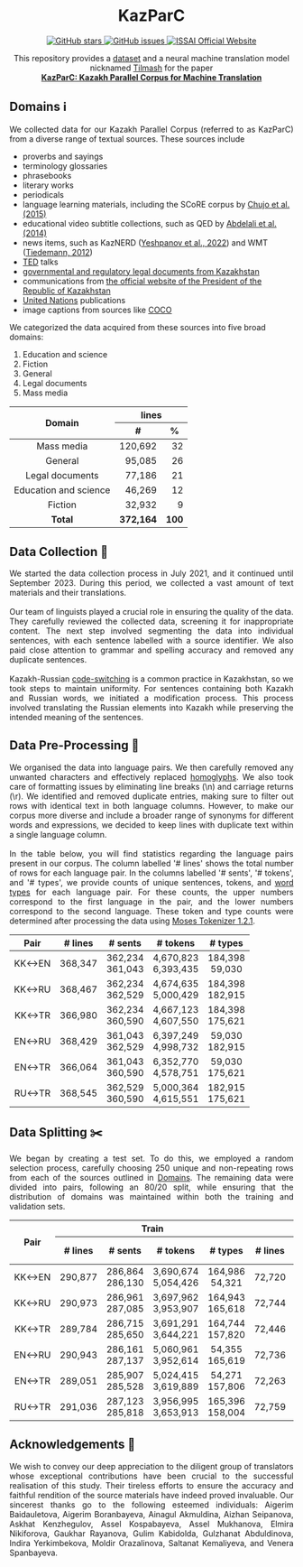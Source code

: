 <h1 align="center">KazParC</h1>

<p align="center">
  <a href="https://github.com/IS2AI/KazParC/stargazers">
    <img src="https://img.shields.io/github/stars/IS2AI/KazParC.svg?colorA=orange&colorB=orange&logo=github"
         alt="GitHub stars">
  </a>
  <a href="https://github.com/IS2AI/KazParC/issues">
    <img src="https://img.shields.io/github/issues/IS2AI/KazParC.svg"
         alt="GitHub issues">
  </a>
  <a href="https://issai.nu.edu.kz">
    <img src="https://img.shields.io/static/v1?label=ISSAI&amp;message=official site&amp;color=blue&amp"
         alt="ISSAI Official Website">
  </a> 
</p>

<p align = "center">This repository provides a <a href="https://github.com/IS2AI/KazParC/tree/main/dataset">dataset</a> and a neural machine translation model nicknamed <a href="https://github.com/IS2AI/KazParC/tree/main/scripts">Tilmash</a> for the paper <br><a href = "link_to_be_added"><b>KazParC: Kazakh Parallel Corpus for Machine Translation</b></a></p> 

<a name = "domains"><h2>Domains ℹ️</h2></a>

<p align = "justify">We collected data for our Kazakh Parallel Corpus (referred to as KazParC) from a diverse range of textual sources. These sources include</p> 

- proverbs and sayings
- terminology glossaries
- phrasebooks
- literary works
- periodicals
- language learning materials, including the SCoRE corpus by <a href = "https://www.torrossa.com/en/resources/an/5000845#page=118">Chujo et al. (2015)</a>
- educational video subtitle collections, such as QED by <a href = "http://www.lrec-conf.org/proceedings/lrec2014/pdf/877_Paper.pdf">Abdelali et al. (2014)</a>
- news items, such as KazNERD (<a href = "https://aclanthology.org/2022.lrec-1.44.pdf">Yeshpanov et al., 2022</a>) and WMT (<a href = "http://www.lrec-conf.org/proceedings/lrec2012/pdf/463_Paper.pdf">Tiedemann, 2012</a>)
- <a href = "https://www.ted.com/">TED</a> talks
- <a href = "https://adilet.zan.kz/">governmental and regulatory legal documents from Kazakhstan</a>
- communications from <a href = "https://www.akorda.kz/">the official website of the President of the Republic of Kazakhstan</a>
- <a href = "https://www.un.org/">United Nations</a> publications
- image captions from sources like <a href = "https://arxiv.org/pdf/1405.0312.pdf%090.949.pdf">COCO</a>

We categorized the data acquired from these sources into five broad domains:

1. Education and science
2. Fiction
3. General
4. Legal documents
5. Mass media

<table align = "justify">
<thead>
  <tr align = "center">
    <th rowspan="3">Domain</th>
    <th colspan="2">lines</th>
  </tr>
  <tr></tr>
  <tr>
    <th>#</th>
    <th>%</th>
  </tr>
</thead>
<tbody align = "right">
  <tr>
    <td align = "center">Mass media</td>
    <td>120,692</td>
    <td>32</td>
  </tr>
  <tr></tr>
  <tr>
    <td align = "center">General</td>
    <td>95,085</td>
    <td>26</td>
  </tr>
  <tr></tr>
  <tr>
    <td align = "center">Legal documents</td>
    <td>77,186</td>
    <td>21</td>
  </tr>
  <tr></tr>
  <tr>
    <td align = "center">Education and science</td>
    <td>46,269</td>
    <td>12</td>
  </tr>
  <tr></tr>
  <tr>
    <td align = "center">Fiction</td>
    <td>32,932</td>
    <td>9</td>
  </tr>
  <tr></tr>
  <tr>
    <td align = "center"><b>Total</b></td>
    <td><b>372,164</b></td>
    <td><b>100</b></td>
  </tr>
</tbody>
</table>

## Data Collection 📅

<p align = "justify">We started the data collection process in July 2021, and it continued until September 2023. During this period, we collected a vast amount of text materials and their translations.<br><br>
Our team of linguists played a crucial role in ensuring the quality of the data. They carefully reviewed the collected data, screening it for inappropriate content. The next step involved segmenting the data into individual sentences, with each sentence labelled with a source identifier. We also paid close attention to grammar and spelling accuracy and removed any duplicate sentences.<br><br>
Kazakh-Russian <a href = "https://en.wikipedia.org/wiki/Code-switching">code-switching</a> is a common practice in Kazakhstan, so we took steps to maintain uniformity. For sentences containing both Kazakh and Russian words, we initiated a modification process. This process involved translating the Russian elements into Kazakh while preserving the intended meaning of the sentences.</p>

## Data Pre-Processing 🧹

<p align = "justify">We organised the data into language pairs. We then carefully removed any unwanted characters and effectively replaced <a href = "https://en.wikipedia.org/wiki/Homoglyph">homoglyphs</a>.
We also took care of formatting issues by eliminating line breaks (\n) and carriage returns (\r).
We identified and removed duplicate entries, making sure to filter out rows with identical text in both language columns. 
However, to make our corpus more diverse and include a broader range of synonyms for different words and expressions, we decided to keep lines with duplicate text within a single language column.<br><br>
In the table below, you will find statistics regarding the language pairs present in our corpus.
The column labelled '# lines' shows the total number of rows for each language pair. 
In the columns labelled '# sents', '# tokens', and '# types', we provide counts of unique sentences, tokens, and <a href = "https://en.wikipedia.org/wiki/Type%E2%80%93token_distinction">word types</a> for each language pair. For these counts, the upper numbers correspond to the first language in the pair, and the lower numbers correspond to the second language. 
These token and type counts were determined after processing the data using <a href = "https://pypi.org/project/mosestokenizer/">Moses Tokenizer 1.2.1</a>.</p>

<table align = "center">
<thead align = "center">
  <tr>
    <th>Pair</th>
    <th># lines</th>
    <th># sents</th>
    <th># tokens</th>
    <th># types</th>
  </tr>
  <tr></tr>
</thead>
<tbody align = "center">
  <tr>
    <td>KK&harr;EN</td>
    <td>368,347</td>
    <td>362,234<br>361,043</td>
    <td>4,670,823<br>6,393,435</td>
    <td>184,398<br>59,030</td>
  </tr>
  <tr></tr>
  <tr>
    <td>KK&harr;RU</td>
    <td>368,467</td>
    <td>362,234<br>362,529</td>
    <td>4,674,635<br>5,000,429</td>
    <td>184,398<br>182,915</td>
  </tr>
  <tr></tr>
  <tr>
    <td>KK&harr;TR</td>
    <td>366,980</td>
    <td>362,234<br>360,590</td>
    <td>4,667,123<br>4,607,550</td>
    <td>184,398<br>175,621</td>
  </tr>
  <tr></tr>
  <tr>
    <td>EN&harr;RU</td>
    <td>368,429</td>
    <td>361,043<br>362,529</td>
    <td>6,397,249<br>4,998,732</td>
    <td>59,030<br>182,915</td>
  </tr>
  <tr></tr>
  <tr>
    <td>EN&harr;TR</td>
    <td>366,064</td>
    <td>361,043<br>360,590</td>
    <td>6,352,770<br>4,578,751</td>
    <td>59,030<br>175,621</td>
  </tr>
  <tr></tr>
  <tr>
    <td>RU&harr;TR</td>
    <td>368,545</td>
    <td>362,529<br>360,590</td>
    <td>5,000,364<br>4,615,551</td>
    <td>182,915<br>175,621</td>
  </tr>
</tbody>
</table>

## Data Splitting ✂️
<p align = "justify">We began by creating a test set. To do this, we employed a random selection process, carefully choosing 250 unique and non-repeating rows from each of the sources outlined in <a href = "#domains">Domains</a>.
The remaining data were divided into pairs, following an 80/20 split, while ensuring that the distribution of domains was maintained within both the training and validation sets.</p>

<table align = "center">
<thead align = "center">
  <tr>
    <th rowspan="3">Pair</th>
    <th colspan="4">Train</th>
    <th colspan="4">Valid</th>
    <th colspan="4">Test</th>
  </tr>
  <tr></tr>
  <tr>
    <th># lines</th>
    <th># sents</th>
    <th># tokens</th>
    <th># types</th>
    <th># lines</th>
    <th># sents</th>
    <th># tokens</th>
    <th># types</th>
    <th># lines</th>
    <th># sents</th>
    <th># tokens</th>
    <th># types</th>
  </tr>
</thead>
<tbody align = "center">
  <tr>
    <td>KK&harr;EN</td>
    <td>290,877</td>
    <td>286,864<br>286,130</td>
    <td>3,690,674<br>5,054,426</td>
    <td>164,986<br>54,321</td>
    <td>72,720 </td>
    <td>72,445 <br>72,385</td>
    <td>923,105<br>1,263,142</td>
    <td>82,915<br>31,840</td>
    <td>4,750</td>
    <td>4,750 <br>4,750</td>
    <td>57,044<br>75,867</td>
    <td>17,483<br>9,722 </td>
  </tr>
  <tr></tr>
  <tr>
    <td>KK&harr;RU</td>
    <td>290,973</td>
    <td>286,961 <br>287,085</td>
    <td>3,697,962<br>3,953,907</td>
    <td>164,943<br>165,618</td>
    <td>72,744 </td>
    <td>72,452<br>72,453</td>
    <td>919,629<br>984,583</td>
    <td>83,173<br>87,698</td>
    <td>4,750</td>
    <td>4,750 <br>4,750</td>
    <td>57,044<br>61,939</td>
    <td>17,483<br>18,801</td>
  </tr>
  <tr></tr>
  <tr>
    <td>KK&harr;TR</td>
    <td>289,784 </td>
    <td>286,715 <br>285,650</td>
    <td>3,691,291<br>3,644,221</td>
    <td>164,744<br>157,820</td>
    <td>72,446</td>
    <td>72,231 <br>72,161</td>
    <td>918,788<br>907,080</td>
    <td>82,799<br>81,201</td>
    <td>4,750</td>
    <td>4,750 <br>4,750</td>
    <td>57,044<br>56,249</td>
    <td>17,483<br>17,399</td>
  </tr>
  <tr></tr>
  <tr>
    <td>EN&harr;RU</td>
    <td>290,943 </td>
    <td>286,161 <br>287,137</td>
    <td>5,060,961<br>3,952,614</td>
    <td>54,355<br>165,619</td>
    <td>72,736 </td>
    <td>72,378 <br>72,470</td>
    <td>1,260,421<br>984,179</td>
    <td>31,951<br>87,435</td>
    <td>4,750</td>
    <td>4,750 <br>4,750</td>
    <td>75,867<br>61,939</td>
    <td>9,722<br>18,801</td>
  </tr>
  <tr></tr>
  <tr>
    <td>EN&harr;TR</td>
    <td>289,051 </td>
    <td>285,907<br>285,528</td>
    <td>5,024,415<br>3,619,889</td>
    <td>54,271<br>157,806</td>
    <td>72,263 </td>
    <td>72,029 <br>72,009</td>
    <td>1,252,488<br>902,613</td>
    <td>31,830<br>80,908</td>
    <td>4,750</td>
    <td>4,750 <br>4,750</td>
    <td>75,867<br>56,249</td>
    <td>9,722<br>17,399</td>
  </tr>
  <tr></tr>
  <tr>
    <td>RU&harr;TR</td>
    <td>291,036 </td>
    <td>287,123 <br>285,818</td>
    <td>3,956,995<br>3,653,913</td>
    <td>165,396<br>158,004</td>
    <td>72,759</td>
    <td>72,471<br>72,409</td>
    <td>981,430<br>905,389</td>
    <td>87,625<br>81,352</td>
    <td>4,750</td>
    <td>4,750 <br>4,750</td>
    <td>61,939<br>56,249</td>
    <td>18,801<br>17,399</td>
  </tr>
</tbody>
</table>



## Acknowledgements 🙏

<p align = "justify">We wish to convey our deep appreciation to the diligent group of translators whose exceptional contributions have been crucial to the successful realisation of this study. Their tireless efforts to ensure the accuracy and faithful rendition of the source materials have indeed proved invaluable. Our sincerest thanks go to the following esteemed individuals: Aigerim Baidauletova, Aigerim Boranbayeva, Ainagul Akmuldina, Aizhan Seipanova, Askhat Kenzhegulov, Assel Kospabayeva, Assel Mukhanova, Elmira Nikiforova, Gaukhar Rayanova, Gulim Kabidolda, Gulzhanat Abduldinova, Indira Yerkimbekova, Moldir Orazalinova, Saltanat Kemaliyeva, and Venera Spanbayeva.</p>
